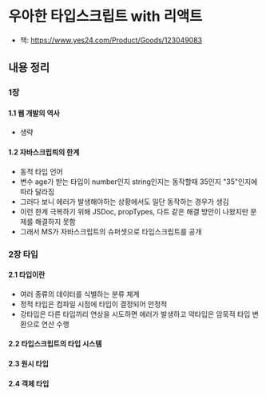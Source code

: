 # 우아한 타입스크립트 with 리액트

* 책: <https://www.yes24.com/Product/Goods/123049083>

## 내용 정리

### 1장

#### 1.1 웹 개발의 역사

* 생략

#### 1.2 자바스크립틔의 한계

* 동적 타입 언어
* 변수 age가 받는 타입이 number인지 string인지는 동작할때 35인지 "35"인지에 따라 달라짐
* 그러다 보니 에러가 발생해야하는 상황에서도 일단 동작하는 경우가 생김
* 이런 한계 극복하기 위해 JSDoc, propTypes, 다트 같은 해결 방안이 나왔지만 문제를 해결하지 못함
* 그래서 MS가 자바스크립트의 슈퍼셋으로 타입스크립트를 공개

### 2장 타입

#### 2.1 타입이란

* 여러 종류의 데이터를 식별하는 분류 체계
* 정적 타입은 컴파일 시점에 타입이 결정되어 안정적
* 강타입은 다른 타입끼리 연상을 시도하면 에러가 발생하고 약타입은 암묵적 타입 변환으로 연산 수행

#### 2.2 타입스크립트의 타입 시스템

#### 2.3 원시 타입

#### 2.4 객체 타입
